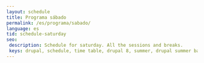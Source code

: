 ```yaml
---
layout: schedule
title: Programa sábado
permalink: /es/programa/sabado/
language: es
tid: schedule-saturday
seo:
 description: Schedule for saturday. All the sessions and breaks.
 keys: drupal, schedule, time table, drupal 8, summer, drupal summer barcelona, 2017
---
```

